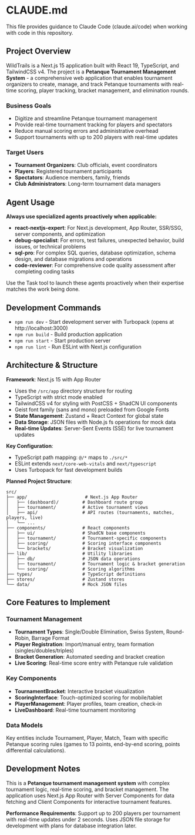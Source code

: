 # CLAUDE.md

This file provides guidance to Claude Code (claude.ai/code) when working with code in this repository.

## Project Overview

WildTrails is a Next.js 15 application built with React 19, TypeScript, and TailwindCSS v4. The project is a **Petanque Tournament Management System** - a comprehensive web application that enables tournament organizers to create, manage, and track Petanque tournaments with real-time scoring, player tracking, bracket management, and elimination rounds.

### Business Goals
- Digitize and streamline Petanque tournament management
- Provide real-time tournament tracking for players and spectators
- Reduce manual scoring errors and administrative overhead
- Support tournaments with up to 200 players with real-time updates

### Target Users
- **Tournament Organizers**: Club officials, event coordinators
- **Players**: Registered tournament participants
- **Spectators**: Audience members, family, friends
- **Club Administrators**: Long-term tournament data managers

## Agent Usage

**Always use specialized agents proactively when applicable:**

- **react-nextjs-expert**: For Next.js development, App Router, SSR/SSG, server components, and optimization
- **debug-specialist**: For errors, test failures, unexpected behavior, build issues, or technical problems
- **sql-pro**: For complex SQL queries, database optimization, schema design, and database migrations and operations
- **code-reviewer**: For comprehensive code quality assessment after completing coding tasks

Use the Task tool to launch these agents proactively when their expertise matches the work being done.

## Development Commands

- `npm run dev` - Start development server with Turbopack (opens at http://localhost:3000)
- `npm run build` - Build production application
- `npm run start` - Start production server
- `npm run lint` - Run ESLint with Next.js configuration

## Architecture & Structure

**Framework**: Next.js 15 with App Router

- Uses the `/src/app` directory structure for routing
- TypeScript with strict mode enabled
- TailwindCSS v4 for styling with PostCSS + ShadCN UI components
- Geist font family (sans and mono) preloaded from Google Fonts
- **State Management**: Zustand + React Context for global state
- **Data Storage**: JSON files with Node.js fs operations for mock data
- **Real-time Updates**: Server-Sent Events (SSE) for live tournament updates

**Key Configuration**:

- TypeScript path mapping: `@/*` maps to `./src/*`
- ESLint extends `next/core-web-vitals` and `next/typescript`
- Uses Turbopack for fast development builds

**Planned Project Structure**:
```
src/
├── app/                      # Next.js App Router
│   ├── (dashboard)/         # Dashboard route group  
│   ├── tournament/          # Active tournament views
│   ├── api/                 # API routes (tournaments, matches, players, live)
│   └── ...
├── components/              # React components
│   ├── ui/                  # ShadCN base components
│   ├── tournament/          # Tournament-specific components
│   ├── scoring/             # Scoring interface components
│   └── brackets/            # Bracket visualization
├── lib/                     # Utility libraries
│   ├── db/                  # JSON data operations
│   ├── tournament/          # Tournament logic & bracket generation
│   └── scoring/             # Scoring algorithms
├── types/                   # TypeScript definitions
├── stores/                  # Zustand stores
└── data/                    # Mock JSON files
```

## Core Features to Implement

### Tournament Management
- **Tournament Types**: Single/Double Elimination, Swiss System, Round-Robin, Barrage Format
- **Player Registration**: Import/manual entry, team formation (singles/doubles/triples)
- **Bracket Generation**: Automated seeding and bracket creation
- **Live Scoring**: Real-time score entry with Petanque rule validation

### Key Components
- **TournamentBracket**: Interactive bracket visualization
- **ScoringInterface**: Touch-optimized scoring for mobile/tablet
- **PlayerManagement**: Player profiles, team creation, check-in
- **LiveDashboard**: Real-time tournament monitoring

### Data Models
Key entities include Tournament, Player, Match, Team with specific Petanque scoring rules (games to 13 points, end-by-end scoring, points differential calculations).

## Development Notes

This is a **Petanque tournament management system** with complex tournament logic, real-time scoring, and bracket management. The application uses Next.js App Router with Server Components for data fetching and Client Components for interactive tournament features. 

**Performance Requirements**: Support up to 200 players per tournament with real-time updates under 2 seconds. Uses JSON file storage for development with plans for database integration later.
